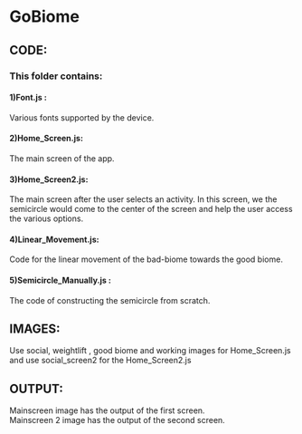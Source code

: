 # GoBiome
## CODE:
### This folder contains:<br>
#### 1)Font.js :<br>
Various fonts supported by the device.<br>
#### 2)Home_Screen.js:<br> 
The main screen of the app. <br>
#### 3)Home_Screen2.js:<br> 
The main screen after the user selects an activity. In this screen, we the semicircle would come to the center of the screen and help the user access the various options.<br>
#### 4)Linear_Movement.js:<br> 
Code for the linear movement of the bad-biome towards the good biome.<br>
#### 5)Semicircle_Manually.js :<br>
The code of constructing the semicircle from scratch.<br>

## IMAGES:<br>
Use social, weightlift , good biome and working images for Home_Screen.js and use social_screen2 for the Home_Screen2.js<br>

## OUTPUT: <br>
Mainscreen image has the output of the first screen. <br>
Mainscreen 2 image has the output of the second screen. <br>
